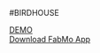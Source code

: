 #BIRDHOUSE

[DEMO](http://gofabmo.org/fabmo-birdhouse-app)  
[Download FabMo App](https://github.com/FabMo/fabmo-birdhouse-app/raw/master/fabmo-birdhouse-app.fma)  

